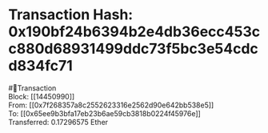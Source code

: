 
Transaction Hash: 0x190bf24b6394b2e4db36ecc453cc880d68931499ddc73f5bc3e54cdcd834fc71
====================================================================================
  
#💸Transaction  
Block: [[14450990]]  
From: [[0x7f268357a8c2552623316e2562d90e642bb538e5]]  
To: [[0x65ee9b3bfa17eb23b6ae59cb3818b0224f45976e]]  
Transferred: 0.17296575 Ether